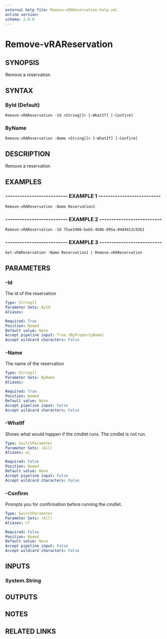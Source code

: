 ```yaml
---
external help file: Remove-vRAReservation-help.xml
online version: 
schema: 2.0.0
---
```


# Remove-vRAReservation

## SYNOPSIS
Remove a reservation

## SYNTAX

### ById (Default)
```
Remove-vRAReservation -Id <String[]> [-WhatIf] [-Confirm]
```

### ByName
```
Remove-vRAReservation -Name <String[]> [-WhatIf] [-Confirm]
```

## DESCRIPTION
Remove a reservation

## EXAMPLES

### -------------------------- EXAMPLE 1 --------------------------
```
Remove-vRAReservation -Name Reservation1
```

### -------------------------- EXAMPLE 2 --------------------------
```
Remove-vRAReservation -Id 75ae3400-beb5-4b0b-895a-0484413c93b1
```

### -------------------------- EXAMPLE 3 --------------------------
```
Get-vRAReservation -Name Reservation1 | Remove-vRAReservation
```

## PARAMETERS

### -Id
The id of the reservation

```yaml
Type: String[]
Parameter Sets: ById
Aliases: 

Required: True
Position: Named
Default value: None
Accept pipeline input: True (ByPropertyName)
Accept wildcard characters: False
```

### -Name
The name of the reservation

```yaml
Type: String[]
Parameter Sets: ByName
Aliases: 

Required: True
Position: Named
Default value: None
Accept pipeline input: False
Accept wildcard characters: False
```

### -WhatIf
Shows what would happen if the cmdlet runs.
The cmdlet is not run.

```yaml
Type: SwitchParameter
Parameter Sets: (All)
Aliases: wi

Required: False
Position: Named
Default value: None
Accept pipeline input: False
Accept wildcard characters: False
```

### -Confirm
Prompts you for confirmation before running the cmdlet.

```yaml
Type: SwitchParameter
Parameter Sets: (All)
Aliases: cf

Required: False
Position: Named
Default value: None
Accept pipeline input: False
Accept wildcard characters: False
```

## INPUTS

### System.String

## OUTPUTS

## NOTES

## RELATED LINKS

